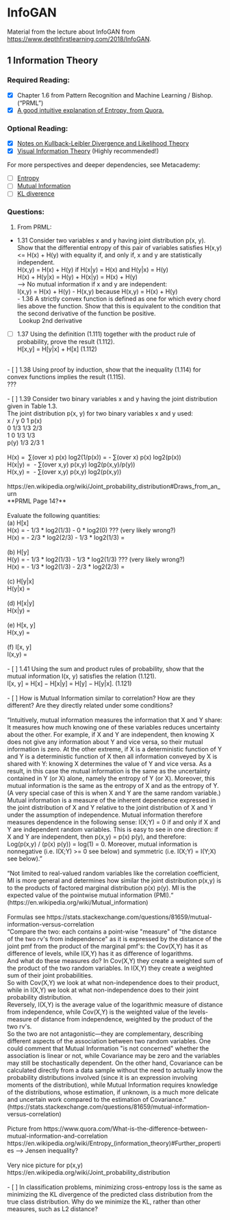 # InfoGAN
Material from the lecture about InfoGAN from https://www.depthfirstlearning.com/2018/InfoGAN.

## 1 Information Theory

### Required Reading:
- [x] Chapter 1.6 from Pattern Recognition and Machine Learning / Bishop. (“PRML”)
- [x] [A good intuitive explanation of Entropy, from Quora.](https://www.quora.com/What-is-an-intuitive-explanation-of-the-concept-of-entropy-in-information-theory/answer/Peter-Gribble)

### Optional Reading:
- [x] [Notes on Kullback-Leibler Divergence and Likelihood Theory](https://arxiv.org/pdf/1404.2000.pdf)
- [x] [Visual Information Theory](https://colah.github.io/posts/2015-09-Visual-Information/) (Highly recommended!)<br>

For more perspectives and deeper dependencies, see Metacademy:
- [ ] [Entropy](https://metacademy.org/graphs/concepts/entropy)
- [ ] [Mutual Information](https://metacademy.org/graphs/concepts/mutual_information)
- [ ] [KL diverence](https://metacademy.org/graphs/concepts/kl_divergence)

### Questions:
1. From PRML:
- 1.31 Consider two variables x and y having joint distribution p(x, y). Show that the differential entropy of this pair of variables satisfies H(x,y) <= H(x) + H(y) with equality if, and only if, x and y are statistically independent.  
H(x,y) = H(x) + H(y) if H(x|y) = H(x) and H(y|x) = H(y)  
H(x) + H(y|x) = H(y) + H(x|y) = H(x) + H(y)  
--> No mutual information if x and y are independent:  
I(x,y) = H(x) + H(y) - H(x,y) because H(x,y) = H(x) + H(y)  
- 1.36 A strictly convex function is defined as one for which every chord lies above the function. Show that this is equivalent to the condition that the second derivative of the function be positive.  
 Lookup 2nd derivative  
- [ ] 1.37 Using the definition (1.111) together with the product rule of probability, prove the result (1.112).<br>
H[x,y] = H[y|x] + H[x] (1.112)<br>
<br>
- [ ] 1.38 Using proof by induction, show that the inequality (1.114) for convex functions implies the result (1.115).<br>
???<br>
<br>
- [ ] 1.39 Consider two binary variables x and y having the joint distribution given in Table 1.3.<br>
The joint distribution p(x, y) for two binary variables x and y used:<br>
x / y	0	1	p(x)<br>
0	1/3	1/3	2/3<br>
1	0	1/3	1/3<br>
p(y)	1/3	2/3	1<br>
<br>
H(x) =  ∑(over x) p(x) log2(1/p(x)) = - ∑(over x) p(x) log2(p(x))<br>
H(x|y) =  - ∑(over x,y) p(x,y) log2(p(x,y)/p(y))<br>
H(x,y) =  - ∑(over x,y) p(x,y) log2(p(x,y))<br>
<br>
https://en.wikipedia.org/wiki/Joint_probability_distribution#Draws_from_an_urn<br>
**PRML Page 14?**<br>
<br>
Evaluate the following quantities:<br>
(a) H[x]<br>
H(x) = - 1/3 * log2(1/3) - 0 * log2(0) ??? (very likely wrong?)<br>
H(x) = - 2/3 * log2(2/3) - 1/3 * log2(1/3) =<br>
 <br>
(b) H[y]<br>
H(y) = - 1/3 * log2(1/3) - 1/3 * log2(1/3) ??? (very likely wrong?)<br>
H(x) = - 1/3 * log2(1/3) - 2/3 * log2(2/3) =<br>
<br>
(c) H[y|x]<br>
H(y|x) =<br>
<br>
(d) H[x|y]<br>
H(x|y) =<br>
<br>
(e) H[x, y]<br>
H(x,y) =<br>
<br>
(f) I[x, y]<br>
I(x,y) =<br>
<br>
- [ ] 1.41 Using the sum and product rules of probability, show that the mutual information I(x, y) satisfies the relation (1.121).<br>
I[x, y] = H[x] − H[x|y] = H[y] − H[y|x]. (1.121)<br>
<br>
- [ ] How is Mutual Information similar to correlation? How are they different? Are they directly related under some conditions?<br>
<br>
“Intuitively, mutual information measures the information that X and Y share: It measures how much knowing one of these variables reduces uncertainty about the other. For example, if X and Y are independent, then knowing X does not give any information about Y and vice versa, so their mutual information is zero. At the other extreme, if X is a deterministic function of Y and Y is a deterministic function of X then all information conveyed by X is shared with Y: knowing X determines the value of Y and vice versa. As a result, in this case the mutual information is the same as the uncertainty contained in Y (or X) alone, namely the entropy of Y (or X). Moreover, this mutual information is the same as the entropy of X and as the entropy of Y. (A very special case of this is when X and Y are the same random variable.)<br>
Mutual information is a measure of the inherent dependence expressed in the joint distribution of X and Y relative to the joint distribution of X and Y under the assumption of independence. Mutual information therefore measures dependence in the following sense: I(X;Y) = 0 if and only if X and Y are independent random variables. This is easy to see in one direction: if X and Y are independent, then p(x,y) = p(x) p(y), and therefore:<br>
Log(p(x,y) / (p(x) p(y)) = log(1) = 0. Moreover, mutual information is nonnegative (i.e. I(X;Y) >= 0 see below) and symmetric (i.e. I(X;Y) = I(Y;X) see below).”<br>
<br>
“Not limited to real-valued random variables like the correlation coefficient, MI is more general and determines how similar the joint distribution p(x,y) is to the products of factored marginal distribution p(x) p(y). MI is the expected value of the pointwise mutual information (PMI).“ 
(https://en.wikipedia.org/wiki/Mutual_information)<br>
<br>
Formulas see https://stats.stackexchange.com/questions/81659/mutual-information-versus-correlation<br>
“Compare the two: each contains a point-wise "measure" of "the distance of the two rv's from independence" as it is expressed by the distance of the joint pmf from the product of the marginal pmf's: the Cov(X,Y) has it as difference of levels, while I(X,Y) has it as difference of logarithms.<br>
And what do these measures do? In Cov(X,Y) they create a weighted sum of the product of the two random variables. In I(X,Y) they create a weighted sum of their joint probabilities.<br>
So with Cov(X,Y) we look at what non-independence does to their product, while in I(X,Y) we look at what non-independence does to their joint probability distribution.<br>
Reversely, I(X,Y) is the average value of the logarithmic measure of distance from independence, while Cov(X,Y) is the weighted value of the levels-measure of distance from independence, weighted by the product of the two rv's.<br>
So the two are not antagonistic—they are complementary, describing different aspects of the association between two random variables. One could comment that Mutual Information "is not concerned" whether the association is linear or not, while Covariance may be zero and the variables may still be stochastically dependent. On the other hand, Covariance can be calculated directly from a data sample without the need to actually know the probability distributions involved (since it is an expression involving moments of the distribution), while Mutual Information requires knowledge of the distributions, whose estimation, if unknown, is a much more delicate and uncertain work compared to the estimation of Covariance.” 
(https://stats.stackexchange.com/questions/81659/mutual-information-versus-correlation)<br>
<br>
Picture from https://www.quora.com/What-is-the-difference-between-mutual-information-and-correlation
<br>
https://en.wikipedia.org/wiki/Entropy_(information_theory)#Further_properties --> Jensen inequality?<br>
 <br>
Very nice picture for p(x,y) https://en.wikipedia.org/wiki/Joint_probability_distribution
<br><br>
- [ ] In classification problems, minimizing cross-entropy loss is the same as minimizing the KL divergence of the predicted class distribution from the true class distribution. Why do we minimize the KL, rather than other measures, such as L2 distance?<br>
